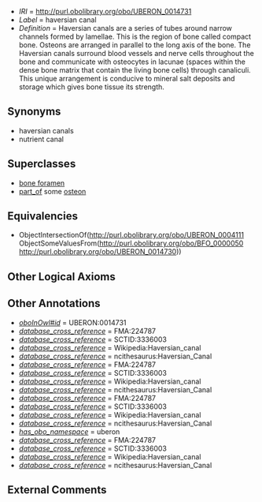  * *IRI* = http://purl.obolibrary.org/obo/UBERON_0014731
 * *Label* = haversian canal
 * *Definition* = Haversian canals are a series of tubes around narrow channels formed by lamellae. This is the region of bone called compact bone. Osteons are arranged in parallel to the long axis of the bone. The Haversian canals surround blood vessels and nerve cells throughout the bone and communicate with osteocytes in lacunae (spaces within the dense bone matrix that contain the living bone cells) through canaliculi. This unique arrangement is conducive to mineral salt deposits and storage which gives bone tissue its strength.

## Synonyms

 * haversian canals
 * nutrient canal

## Superclasses

 * [bone foramen](../../UBERON/44/UBERON_0005744.md)
 * [part_of](../../BFO/50/BFO_0000050.md) some [osteon](../../UBERON/30/UBERON_0014730.md)

## Equivalencies

 * ObjectIntersectionOf(<http://purl.obolibrary.org/obo/UBERON_0004111> ObjectSomeValuesFrom(<http://purl.obolibrary.org/obo/BFO_0000050> <http://purl.obolibrary.org/obo/UBERON_0014730>))

## Other Logical Axioms


## Other Annotations

 * *[oboInOwl#id](../../id/oboInOwl#id.md)* = UBERON:0014731
 * *[database_cross_reference](../../ef/oboInOwl#hasDbXref.md)* = FMA:224787
 * *[database_cross_reference](../../ef/oboInOwl#hasDbXref.md)* = SCTID:3336003
 * *[database_cross_reference](../../ef/oboInOwl#hasDbXref.md)* = Wikipedia:Haversian_canal
 * *[database_cross_reference](../../ef/oboInOwl#hasDbXref.md)* = ncithesaurus:Haversian_Canal
 * *[database_cross_reference](../../ef/oboInOwl#hasDbXref.md)* = FMA:224787
 * *[database_cross_reference](../../ef/oboInOwl#hasDbXref.md)* = SCTID:3336003
 * *[database_cross_reference](../../ef/oboInOwl#hasDbXref.md)* = Wikipedia:Haversian_canal
 * *[database_cross_reference](../../ef/oboInOwl#hasDbXref.md)* = ncithesaurus:Haversian_Canal
 * *[database_cross_reference](../../ef/oboInOwl#hasDbXref.md)* = FMA:224787
 * *[database_cross_reference](../../ef/oboInOwl#hasDbXref.md)* = SCTID:3336003
 * *[database_cross_reference](../../ef/oboInOwl#hasDbXref.md)* = Wikipedia:Haversian_canal
 * *[database_cross_reference](../../ef/oboInOwl#hasDbXref.md)* = ncithesaurus:Haversian_Canal
 * *[has_obo_namespace](../../ce/oboInOwl#hasOBONamespace.md)* = uberon
 * *[database_cross_reference](../../ef/oboInOwl#hasDbXref.md)* = FMA:224787
 * *[database_cross_reference](../../ef/oboInOwl#hasDbXref.md)* = SCTID:3336003
 * *[database_cross_reference](../../ef/oboInOwl#hasDbXref.md)* = Wikipedia:Haversian_canal
 * *[database_cross_reference](../../ef/oboInOwl#hasDbXref.md)* = ncithesaurus:Haversian_Canal

## External Comments

